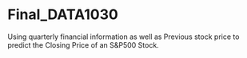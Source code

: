 # Final_DATA1030
 Using quarterly financial information as well as Previous stock price to predict the Closing Price of an S&amp;P500 Stock.
